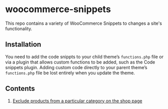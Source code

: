 # woocommerce-snippets
This repo contains a variety of WooCommerce Snippets to changes a site's functionality.

## Installation
You need to add the code snippts to your child theme’s `functions.php` file or via a plugin that allows custom functions to be added, such as the Code snippets plugin. Adding custom code directly to your parent theme’s `functions.php` file be lost entirely when you update the theme.

## Contents
1. [Exclude products from a particular category on the shop page](snippets/exclude-products-from-shop-page.php)

